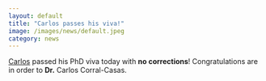 ```yaml
---
layout: default
title: "Carlos passes his viva!"
image: /images/news/default.jpeg
category: news
---
```

[Carlos] passed his PhD viva today with **no corrections**! Congratulations are in order to **Dr.** Carlos Corral-Casas.

[Carlos]: /team/corral-carlos/




